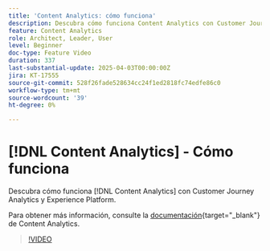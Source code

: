 ```yaml
---
title: 'Content Analytics: cómo funciona'
description: Descubra cómo funciona Content Analytics con Customer Journey Analytics y Experience Platform.
feature: Content Analytics
role: Architect, Leader, User
level: Beginner
doc-type: Feature Video
duration: 337
last-substantial-update: 2025-04-03T00:00:00Z
jira: KT-17555
source-git-commit: 528f26fade528634cc24f1ed2818fc74edfe86c0
workflow-type: tm+mt
source-wordcount: '39'
ht-degree: 0%

---
```


# [!DNL Content Analytics] - Cómo funciona

Descubra cómo funciona [!DNL Content Analytics] con Customer Journey Analytics y Experience Platform.

Para obtener más información, consulte la [documentación](https://experienceleague.adobe.com/en/docs/analytics-platform/using/content-analytics/content-analytics){target="_blank"} de Content Analytics.

>[!VIDEO](https://video.tv.adobe.com/v/3457423/?learn=on&enablevpops)
